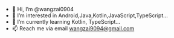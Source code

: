 - 👋 Hi, I’m @wangzai0904
- 👀 I’m interested in Android,Java,Kotlin,JavaScript,TypeScript...
- 🌱 I’m currently learning Kotlin, TypeScript...
- 📫 Reach me via email wangzai9094@gmail.com 

<!---
wangzai0904/wangzai0904 is a ✨ special ✨ repository because its `README.md` (this file) appears on your GitHub profile.
You can click the Preview link to take a look at your changes.
--->
